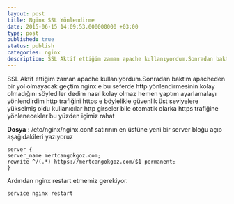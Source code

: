 ```yaml
---
layout: post
title: Nginx SSL Yönlendirme
date: 2015-06-15 14:09:53.000000000 +03:00
type: post
published: true
status: publish
categories: nginx
description: SSL Aktif ettiğim zaman apache kullanıyordum.Sonradan baktım apacheden bir yol olmayacak geçtim nginx e bu seferde http yönlendirmesinin kolay
---
```


SSL Aktif ettiğim zaman apache kullanıyordum.Sonradan baktım apacheden bir yol olmayacak geçtim nginx e bu seferde http yönlendirmesinin kolay olmadığını söylediler dedim nasıl kolay olmaz hemen yaptım ayarlamalayı yönlendirdim http trafiğini https e böylelikle güvenlik üst seviyelere yükselmiş oldu kullanıcılar http girseler bile otomatik olarka https trafiğine yönlenecekler bu yüzden içimiz rahat

**Dosya** : /etc/nginx/nginx.conf satırının en üstüne yeni bir server bloğu açıp aşağıdakileri yazıyoruz

    server {
    server_name mertcangokgoz.com;
    rewrite ^/(.*) https://mertcangokgoz.com/$1 permanent;
    }

Ardından nginx restart etmemiz gerekiyor.

    service nginx restart
